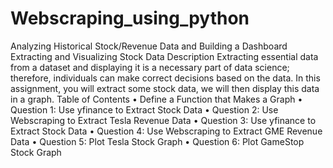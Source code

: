 # Webscraping_using_python
Analyzing Historical Stock/Revenue Data and Building a Dashboard
Extracting and Visualizing Stock Data
Description
Extracting essential data from a dataset and displaying it is a necessary part of data science; therefore, individuals can make correct decisions based on the data. In this assignment, you will extract some stock data,
we will then display this data in a graph.
Table of Contents
•	Define a Function that Makes a Graph
•	Question 1: Use yfinance to Extract Stock Data
•	Question 2: Use Webscraping to Extract Tesla Revenue Data
•	Question 3: Use yfinance to Extract Stock Data
•	Question 4: Use Webscraping to Extract GME Revenue Data
•	Question 5: Plot Tesla Stock Graph
•	Question 6: Plot GameStop Stock Graph

